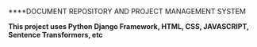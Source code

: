 ****DOCUMENT REPOSITORY AND PROJECT MANAGEMENT SYSTEM

**This project uses Python Django Framework, HTML, CSS, JAVASCRIPT, Sentence Transformers, etc**
